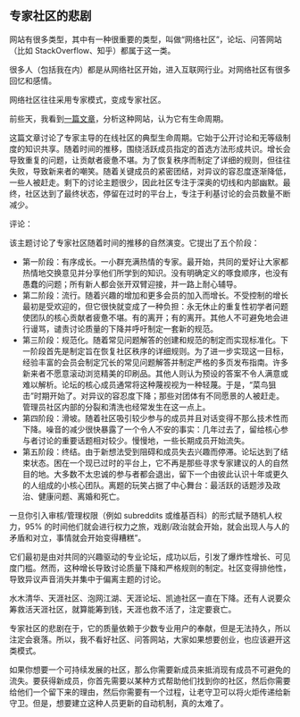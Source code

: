 ## 专家社区的悲剧

网站有很多类型，其中有一种很重要的类型，叫做“网络社区”，论坛、问答网站（比如 StackOverflow、知乎）都属于这一类。

很多人（包括我在内）都是从网络社区开始，进入互联网行业。对网络社区有很多回忆和感情。

网络社区往往采用专家模式，变成专家社区。

前些天，我看到[一篇文章](https://lcamtuf.substack.com/p/the-evolution-of-expert-communities)，分析这种网站，认为它有生命周期。

这篇文章讨论了专家主导的在线社区的典型生命周期。它始于公开讨论和无等级制度的知识共享。随着时间的推移，围绕活跃成员指定的首选方法形成共识。增长会导致重复的问题，让贡献者疲惫不堪。为了恢复秩序而制定了详细的规则，但往往失败，导致新来者的嘲笑。随着关键成员的紧密团结，对异议的容忍度逐渐降低，一些人被赶走。剩下的讨论主题很少，因此社区专注于深奥的切线和内部幽默。最终，社区达到了最终状态，停留在过时的平台上，专注于利基讨论的会员数量不断减少。

评论：

该主题讨论了专家社区随着时间的推移的自然演变。它提出了五个阶段：

- 第一阶段：有序成长。一小群充满热情的专家。最开始，共同的爱好让大家都热情地交换意见并分享他们所学到的知识。没有明确定义的啄食顺序，也没有愚蠢的问题；所有新人都会张开双臂迎接，并一路上耐心辅导。
- 第二阶段：流行。随着兴趣的增加和更多会员的加入而增长。不受控制的增长最初是受欢迎的，但它很快就变成了一种负担：永无休止的重复性初学者问题使团队的核心贡献者疲惫不堪。有的离开；有的离开。其他人不可避免地会进行谩骂，谴责讨论质量的下降并呼吁制定一套新的规范。
- 第三阶段：规范化。随着常见问题解答的创建和规范的制定而实现标准化。下一阶段首先是制定旨在恢复社区秩序的详细规则。为了进一步实现这一目标，经验丰富的会员会制定冗长的常见问题解答并制定严格的多页发布指南。许多新来者不愿意滚动浏览精美的印刷品。其他人则认为预设的答案不令人满意或难以解析。论坛的核心成员通常将这种蔑视视为一种轻蔑。于是，“菜鸟狙击”时期开始了。对异议的容忍度下降；那些对团体有不同愿景的人被赶走。管理员社区内部的分裂和清洗也经常发生在这一点上。
- 第四阶段：滑坡。随着社区吸引较少参与的成员并且对话变得不那么技术性而下降。噪音的减少很快暴露了一个令人不安的事实：几年过去了，留给核心参与者讨论的重要话题相对较少。慢慢地，一些长期成员开始流失。
- 第五阶段：终结。由于新想法受到阻碍和成员失去兴趣而停滞。论坛达到了结束状态。困在一个现已过时的平台上，它不再是那些寻求专家建议的人的自然目的地。大多数不太忠诚的参与者都会退出，留下一个由彼此认识十年或更久的人组成的小核心团队。离题的玩笑占据了中心舞台：最活跃的话题涉及政治、健康问题、离婚和死亡。

一旦你引入审核/管理权限（例如 subreddits 或维基百科）的形式赋予随机人权力，95% 的时间他们就会进行权力之旅，戏剧/政治就会开始，就会出现人与人的矛盾和对立，事情就会开始变得糟糕”。

它们最初是由对共同的兴趣驱动的专业论坛，成功以后，引发了爆炸性增长、可见度门槛。然而，这种增长导致讨论质量下降和严格规则的制定。社区变得排他性，导致异议声音消失并集中于偏离主题的讨论。

水木清华、天涯社区、泡网江湖、天涯论坛、凯迪社区一直在下降。还有人说要众筹救活天涯社区，就算能筹到钱，天涯也救不活了，注定要衰亡。

专家社区的悲剧在于，它的质量依赖于少数专业用户的奉献，但是无法持久，所以注定会衰落。所以，我不看好社区、问答网站，大家如果想要创业，也应该避开这类模式。

如果你想要一个可持续发展的社区，那么你需要新成员来抵消现有成员不可避免的流失。要获得新成员，你首先需要以某种方式帮助他们找到你的社区，然后你需要给他们一个留下来的理由，然后你需要有一个过程，让老守卫可以将火炬传递给新守卫。但是，想要建立这种人员更新的自动机制，真的太难了。